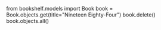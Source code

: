 from bookshelf.models import Book
book = Book.objects.get(title="Nineteen Eighty-Four")
book.delete()
book.objects.all()
